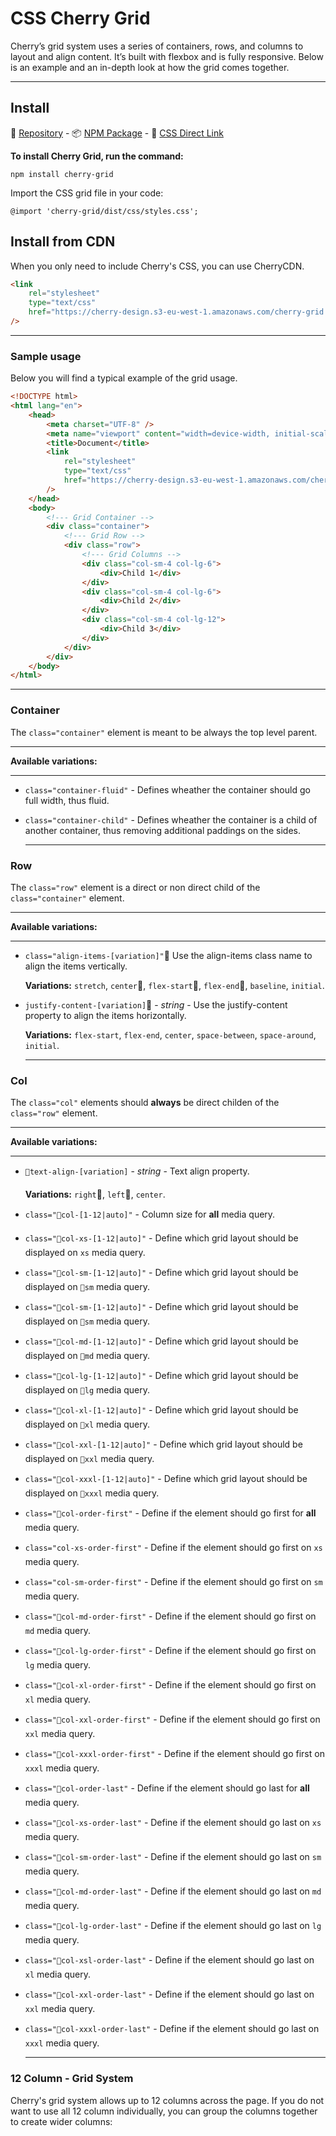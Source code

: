 
# CSS Cherry Grid

Cherry’s grid system uses a series of containers, rows, and columns to layout and align content. It’s built with flexbox and is fully responsive. Below is an example and an in-depth look at how the grid comes together.

---

## Install

💾 [Repository](https://github.com/DEEP-IMPACT-AG/cherry-grid) - 📦 [NPM Package](https://www.npmjs.com/package/cherry-grid) - 📌 [CSS Direct Link](https://cherry-design.s3-eu-west-1.amazonaws.com/cherry-grid.css)

**To install Cherry Grid, run the command:**

```
npm install cherry-grid
```

Import the CSS grid file in your code:

```
@import 'cherry-grid/dist/css/styles.css';
```

## Install from CDN
When you only need to include Cherry's CSS, you can use CherryCDN.
```html
<link 
	rel="stylesheet"
	type="text/css"
	href="https://cherry-design.s3-eu-west-1.amazonaws.com/cherry-grid.css"
/>
```

  ***

### Sample usage
Below you will find a typical example of the grid usage.

```html
<!DOCTYPE html>
<html lang="en">
	<head>
		<meta charset="UTF-8" />
		<meta name="viewport" content="width=device-width, initial-scale=1.0" />
		<title>Document</title>
		<link 
			rel="stylesheet"
			type="text/css"
			href="https://cherry-design.s3-eu-west-1.amazonaws.com/cherry-grid.css"
		/>
	</head>
	<body>
		<!--- Grid Container -->
		<div class="container">
			<!--- Grid Row -->
			<div class="row">
				<!--- Grid Columns -->
				<div class="col-sm-4 col-lg-6">
					<div>Child 1</div>
				</div>
				<div class="col-sm-4 col-lg-6">
					<div>Child 2</div>
				</div>
				<div class="col-sm-4 col-lg-12">
					<div>Child 3</div>
				</div>
			</div>
		</div>
	</body>
</html>
```

  ***

### Container
The `class="container"` element is meant to be always the top level parent.
  ***
**Available variations:**
  ***
- `class="container-fluid"` - Defines wheather the container should go full width, thus fluid.
- `class="container-child"` - Defines wheather the container is a child of another container, thus removing additional paddings on the sides.


  ***

### Row
The `class="row"` element is a direct or non direct child of the `class="container"` element.
  ***
**Available variations:**
  ***
- `class="align-items-[variation]"` Use the align-items class name to align the items vertically.

	**Variations:** `stretch`, `center`, `flex-start`, `flex-end`, `baseline`, `initial`.
- `justify-content-[variation]` - *string* - Use the justify-content property to align the items horizontally.

	**Variations:** `flex-start`, `flex-end`, `center`, `space-between`, `space-around`, `initial`.


  ***

### Col
The `class="col"` elements should **always** be direct childen of the `class="row"` element. 

  ***
**Available variations:**
  ***
- `text-align-[variation]` - *string* - Text align property.

	**Variations:** `right`, `left`, `center`.
- `class="col-[1-12|auto]"` - Column size for **all** media query.
- `class="col-xs-[1-12|auto]"` - Define which grid layout should be displayed on `xs` media query.
- `class="col-sm-[1-12|auto]"` - Define which grid layout should be displayed on `sm` media query.
- `class="col-sm-[1-12|auto]"` - Define which grid layout should be displayed on `sm` media query.
- `class="col-md-[1-12|auto]"` - Define which grid layout should be displayed on `md` media query.
- `class="col-lg-[1-12|auto]"` - Define which grid layout should be displayed on `lg` media query.
- `class="col-xl-[1-12|auto]"` - Define which grid layout should be displayed on `xl` media query.
- `class="col-xxl-[1-12|auto]"` - Define which grid layout should be displayed on `xxl` media query.
- `class="col-xxxl-[1-12|auto]"` - Define which grid layout should be displayed on `xxxl` media query.
- `class="col-order-first"` - Define if the element should go first for **all** media query.
- `class="col-xs-order-first"` - Define if the element should go first on `xs` media query.
- `class="col-sm-order-first"` - Define if the element should go first on `sm` media query.
- `class="col-md-order-first"` - Define if the element should go first on `md` media query.
- `class="col-lg-order-first"` - Define if the element should go first on `lg` media query.
- `class="col-xl-order-first"` - Define if the element should go first on `xl` media query.
- `class="col-xxl-order-first"` - Define if the element should go first on `xxl` media query.
- `class="col-xxxl-order-first"` - Define if the element should go first on `xxxl` media query.
- `class="col-order-last"` - Define if the element should go last for **all** media query.
- `class="col-xs-order-last"` - Define if the element should go last on `xs` media query.
- `class="col-sm-order-last"` - Define if the element should go last on `sm` media query.
- `class="col-md-order-last"` - Define if the element should go last on `md` media query.
- `class="col-lg-order-last"` - Define if the element should go last on `lg` media query.
- `class="col-xsl-order-last"` - Define if the element should go last on `xl` media query.
- `class="col-xxl-order-last"` - Define if the element should go last on `xxl` media query.
- `class="col-xxxl-order-last"` - Define if the element should go last on `xxxl` media query.


  ***

### 12 Column - Grid System
Cherry's grid system allows up to 12 columns across the page.
If you do not want to use all 12 column individually, you can group the columns together to create wider columns:
